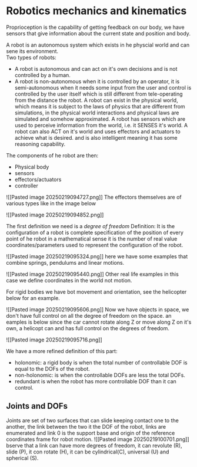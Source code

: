 # Robotics mechanics and kinematics

Proprioception is the capability of getting feedback on our body, we have sensors that give information about the current state and position and body. 

A robot is an autonomous system which exists in he physcial world and can sene its environment.  
Two types of robots:
- A robot is autonomous and can act on it's own decisions and is not controlled by a human. 
- A robot is non-autonomous when it is controlled by an operator, it is semi-autonomous when it needs some input from the user and control is controlled by the user itself which is still different from tele-operating from the distance the robot.
A robot can exist in the physical world, which means it is subject to the laws of physics that are different from simulations, in the physical world interactions and physical laws are simulated and somehow approximated. 
A robot has sensors which are used to perceive information from the world, i.e. it SENSES it's world. 
A robot can also ACT on it's world and uses effectors and actuators to achieve what is desired.
and is also intelligent meaning it has some reasoning capability. 

The components of he robot are then:
- Physical body
- sensors
- effectors/actuators
- controller

![[Pasted image 20250219094727.png]]
The effectors themselves are of various types like in the image below

![[Pasted image 20250219094852.png]]

The first definition we need is a *degree of freedom*
Definition: It is the configuration of a robot is complete specification of the position of every point of he robot in a mathematical sense it is the number of real value coordinates/parameters used to represent the configuration of the robot.

![[Pasted image 20250219095324.png]]
here we have some examples that combine springs, pendulums and linear motions.

![[Pasted image 20250219095440.png]]
Other real life examples in this case we define coordinates in the world not motion.

For rigid bodies we have bot movement and orientation, see the helicopter below for an example.

![[Pasted image 20250219095606.png]]
Now we have objects in space, we don't have full control on all the degree of freedom on the space. an eamples is below since the car cannot rotate along Z or move along Z on it's own, a helicopt can and has full control on the degrees of freedom.

![[Pasted image 20250219095716.png]]

We have a more refined definition of this part:
- holonomic: a rigid body is when the total number of controllable DOF is equal to the DOFs of the robot.
- non-holonomic: is when the controllable DOFs are less the total DOFs.
- redundant is when the robot has more controllable DOF than it can control.
## Joints and DOFs
Joints are set of two surfaces that can slide keeping contact one to the another, the link between the two it the DOF of the robot, links are enumerated and link 0 is the support base and origin of the reference coordinates frame for robot motion.
![[Pasted image 20250219100701.png]]
bserve that a link can have more degrees of freedom, it can revolute (R), slide (P), it con rotate (H), it can be cylindrical(C), universal (U) and spherical (S).